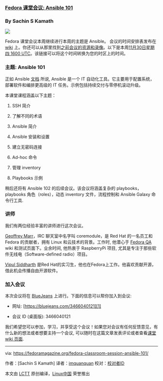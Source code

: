 ### [Fedora 课堂会议: Ansible 101][2]

### By Sachin S Kamath

![](https://fedoramagazine.org/wp-content/uploads/2017/07/fedora-classroom-945x400.jpg)

Fedora 课堂会议本周继续进行本周的主题是 Ansible。 会议的时间安排表发布在 [wiki][3] 上。你还可以从那里找到[之前会议的资源和录像][4]。以下是本周[11月30日星期四 1600 UTC][5]。该链接可以将这个时间转换为您的时区上的时间。

### 主题: Ansible 101

正如 Ansible [文档][6] 所说, Ansible 是一个 IT 自动化工具。它主要用于配置系统，部署软件和编排更高级的 IT 任务。示例包括持续交付与零停机滚动升级。

本课堂课程涵盖以下主题：

1.  SSH 简介

2.  了解不同的术语

3.  Ansible 简介

4.  Ansible 安装和设置

5.  建立无密码连接

6.  Ad-hoc 命令

7.  管理 inventory

8.  Playbooks 示例

稍后还将有 Ansible 102 的后续会议。该会议将涵盖复杂的 playbooks，playbooks 角色（roles），动态 inventory 文件，流程控制和 Ansible Galaxy 命令行工具.

### 讲师

我们有两位经验丰富的讲师进行这次会议。

[Geoffrey Marr][7]，IRC 聊天室中名字叫 coremodule，是 Red Hat 的一名员工和 Fedora 的贡献者，拥有 Linux 和云技术的背景。工作时, 他潜心于 [Fedora QA][8] wiki 和测试页面下。业余时间, 他热衷于 RaspberryPi 项目, 尤其是专注于那些软件无线电（Software-defined radio）项目。

[Vipul Siddharth][9] 是Red Hat的实习生，他也在Fedora上工作。他喜欢贡献开源，借此机会传播自由开源软件。

### 加入会议

本次会议将在 [BlueJeans][10] 上进行。下面的信息可以帮你加入到会议:

*   网址: [https://bluejeans.com/3466040121][1]

*   会议 ID (桌面版):  3466040121

我们希望您可以参加，学习，并享受这个会议！如果您对会议有任何反馈意见，有什么新的想法或者想要主持一个会议, 可以随时在这篇文章发表评论或者查看[课堂 wiki 页面][11].

--------------------------------------------------------------------------------

via: https://fedoramagazine.org/fedora-classroom-session-ansible-101/

作者：[Sachin S Kamath]
译者：[imquanquan](https://github.com/imquanquan)
校对：[校对者ID](https://github.com/校对者ID)

本文由 [LCTT](https://github.com/LCTT/TranslateProject) 原创编译，[Linux中国](https://linux.cn/) 荣誉推出

[1]:https://bluejeans.com/3466040121
[2]:https://fedoramagazine.org/fedora-classroom-session-ansible-101/
[3]:https://fedoraproject.org/wiki/Classroom
[4]:https://fedoraproject.org/wiki/Classroom#Previous_Sessions
[5]:https://www.timeanddate.com/worldclock/fixedtime.html?msg=Fedora+Classroom+-+Ansible+101&iso=20171130T16&p1=%3A
[6]:http://docs.ansible.com/ansible/latest/index.html
[7]:https://fedoraproject.org/wiki/User:Coremodule
[8]:https://fedoraproject.org/wiki/QA
[9]:https://fedoraproject.org/wiki/User:Siddharthvipul1
[10]:https://www.bluejeans.com/downloads
[11]:https://fedoraproject.org/wiki/Classroom
